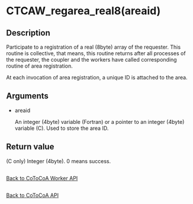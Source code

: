 CTCAW_regarea_real8(areaid)
=====

Description
-----

Participate to a registration of a real (8byte) array of the requester.
This routine is collective, that means,
this routine returns after all processes of the requester, the coupler
and the workers have called corresponding routine of area registration.

At each invocation of area registration, a unique ID is attached to the area.

Arguments
-----

- areaid

  An integer (4byte) variable (Fortran) or a pointer to an integer (4byte) variable (C).
  Used to store the area ID.

Return value
-----

(C only) Integer (4byte). 0 means success.

##

[Back to CoToCoA Worker API](../API-worker.md "Back to CoToCoA Worker API")

##

[Back to CoToCoA API](../API.md "Back to CoToCoA API")
